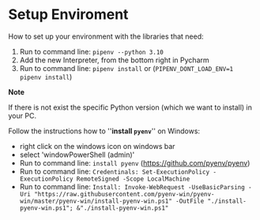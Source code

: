 # Setup Enviroment

How to set up your environment with the libraries that need:

1) Run to command line: `pipenv --python 3.10`
2) Add the new Interpreter, from the bottom right in Pycharm
3) Run to command line: `pipenv install` or (`PIPENV_DONT_LOAD_ENV=1 pipenv install`)

**Note**

If there is not exist the specific Python version (which we want to install) in your PC.

Follow the instructions how to ''**install `pyenv`**'' on Windows:

- right click on the windows icon on windows bar
- select 'windowPowerShell (admin)'
- Run to command line: `install pyenv` (https://github.com/pyenv/pyenv)
- Run to command line: `Credentinals: Set-ExecutionPolicy -ExecutionPolicy RemoteSigned -Scope LocalMachine`
- Run to command
  line: `Install: Invoke-WebRequest -UseBasicParsing -Uri "https://raw.githubusercontent.com/pyenv-win/pyenv-win/master/pyenv-win/install-pyenv-win.ps1" -OutFile "./install-pyenv-win.ps1"; &"./install-pyenv-win.ps1"`
